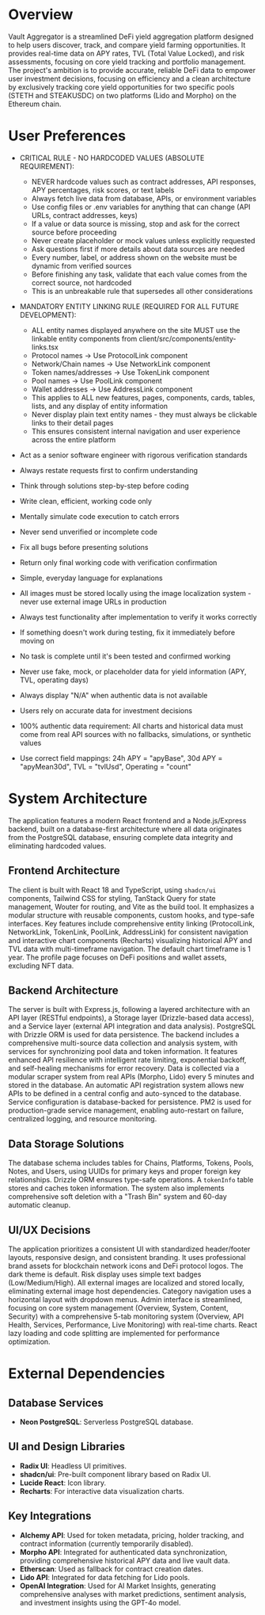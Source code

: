 # Overview

Vault Aggregator is a streamlined DeFi yield aggregation platform designed to help users discover, track, and compare yield farming opportunities. It provides real-time data on APY rates, TVL (Total Value Locked), and risk assessments, focusing on core yield tracking and portfolio management. The project's ambition is to provide accurate, reliable DeFi data to empower user investment decisions, focusing on efficiency and a clean architecture by exclusively tracking core yield opportunities for two specific pools (STETH and STEAKUSDC) on two platforms (Lido and Morpho) on the Ethereum chain.

# User Preferences

- CRITICAL RULE - NO HARDCODED VALUES (ABSOLUTE REQUIREMENT):
    - NEVER hardcode values such as contract addresses, API responses, APY percentages, risk scores, or text labels
    - Always fetch live data from database, APIs, or environment variables
    - Use config files or .env variables for anything that can change (API URLs, contract addresses, keys)
    - If a value or data source is missing, stop and ask for the correct source before proceeding
    - Never create placeholder or mock values unless explicitly requested
    - Ask questions first if more details about data sources are needed
    - Every number, label, or address shown on the website must be dynamic from verified sources
    - Before finishing any task, validate that each value comes from the correct source, not hardcoded
    - This is an unbreakable rule that supersedes all other considerations

- MANDATORY ENTITY LINKING RULE (REQUIRED FOR ALL FUTURE DEVELOPMENT):
    - ALL entity names displayed anywhere on the site MUST use the linkable entity components from client/src/components/entity-links.tsx
    - Protocol names → Use ProtocolLink component
    - Network/Chain names → Use NetworkLink component  
    - Token names/addresses → Use TokenLink component
    - Pool names → Use PoolLink component
    - Wallet addresses → Use AddressLink component
    - This applies to ALL new features, pages, components, cards, tables, lists, and any display of entity information
    - Never display plain text entity names - they must always be clickable links to their detail pages
    - This ensures consistent internal navigation and user experience across the entire platform

- Act as a senior software engineer with rigorous verification standards
- Always restate requests first to confirm understanding
- Think through solutions step-by-step before coding
- Write clean, efficient, working code only
- Mentally simulate code execution to catch errors
- Never send unverified or incomplete code
- Fix all bugs before presenting solutions
- Return only final working code with verification confirmation
- Simple, everyday language for explanations
- All images must be stored locally using the image localization system - never use external image URLs in production
- Always test functionality after implementation to verify it works correctly
- If something doesn't work during testing, fix it immediately before moving on
- No task is complete until it's been tested and confirmed working
- Never use fake, mock, or placeholder data for yield information (APY, TVL, operating days)
- Always display "N/A" when authentic data is not available
- Users rely on accurate data for investment decisions
- 100% authentic data requirement: All charts and historical data must come from real API sources with no fallbacks, simulations, or synthetic values
- Use correct field mappings: 24h APY = "apyBase", 30d APY = "apyMean30d", TVL = "tvlUsd", Operating = "count"

# System Architecture

The application features a modern React frontend and a Node.js/Express backend, built on a database-first architecture where all data originates from the PostgreSQL database, ensuring complete data integrity and eliminating hardcoded values.

## Frontend Architecture

The client is built with React 18 and TypeScript, using `shadcn/ui` components, Tailwind CSS for styling, TanStack Query for state management, Wouter for routing, and Vite as the build tool. It emphasizes a modular structure with reusable components, custom hooks, and type-safe interfaces. Key features include comprehensive entity linking (ProtocolLink, NetworkLink, TokenLink, PoolLink, AddressLink) for consistent navigation and interactive chart components (Recharts) visualizing historical APY and TVL data with multi-timeframe navigation. The default chart timeframe is 1 year. The profile page focuses on DeFi positions and wallet assets, excluding NFT data.

## Backend Architecture

The server is built with Express.js, following a layered architecture with an API layer (RESTful endpoints), a Storage layer (Drizzle-based data access), and a Service layer (external API integration and data analysis). PostgreSQL with Drizzle ORM is used for data persistence. The backend includes a comprehensive multi-source data collection and analysis system, with services for synchronizing pool data and token information. It features enhanced API resilience with intelligent rate limiting, exponential backoff, and self-healing mechanisms for error recovery. Data is collected via a modular scraper system from real APIs (Morpho, Lido) every 5 minutes and stored in the database. An automatic API registration system allows new APIs to be defined in a central config and auto-synced to the database. Service configuration is database-backed for persistence. PM2 is used for production-grade service management, enabling auto-restart on failure, centralized logging, and resource monitoring.

## Data Storage Solutions

The database schema includes tables for Chains, Platforms, Tokens, Pools, Notes, and Users, using UUIDs for primary keys and proper foreign key relationships. Drizzle ORM ensures type-safe operations. A `tokenInfo` table stores and caches token information. The system also implements comprehensive soft deletion with a "Trash Bin" system and 60-day automatic cleanup.

## UI/UX Decisions

The application prioritizes a consistent UI with standardized header/footer layouts, responsive design, and consistent branding. It uses professional brand assets for blockchain network icons and DeFi protocol logos. The dark theme is default. Risk display uses simple text badges (Low/Medium/High). All external images are localized and stored locally, eliminating external image host dependencies. Category navigation uses a horizontal layout with dropdown menus. Admin interface is streamlined, focusing on core system management (Overview, System, Content, Security) with a comprehensive 5-tab monitoring system (Overview, API Health, Services, Performance, Live Monitoring) with real-time charts. React lazy loading and code splitting are implemented for performance optimization.

# External Dependencies

## Database Services

- **Neon PostgreSQL**: Serverless PostgreSQL database.

## UI and Design Libraries

- **Radix UI**: Headless UI primitives.
- **shadcn/ui**: Pre-built component library based on Radix UI.
- **Lucide React**: Icon library.
- **Recharts**: For interactive data visualization charts.

## Key Integrations

- **Alchemy API**: Used for token metadata, pricing, holder tracking, and contract information (currently temporarily disabled).
- **Morpho API**: Integrated for authenticated data synchronization, providing comprehensive historical APY data and live vault data.
- **Etherscan**: Used as fallback for contract creation dates.
- **Lido API**: Integrated for data fetching for Lido pools.
- **OpenAI Integration**: Used for AI Market Insights, generating comprehensive analyses with market predictions, sentiment analysis, and investment insights using the GPT-4o model.